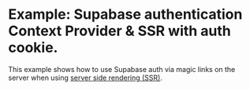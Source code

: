 # Example: Supabase authentication Context Provider & SSR with auth cookie.

This example shows how to use Supabase auth via magic links on the server  when using [server side rendering (SSR)](https://nextjs.org/docs/basic-features/pages#server-side-rendering).
